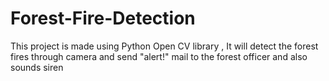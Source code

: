 # Forest-Fire-Detection
This project is made using Python Open CV library , It will detect the forest fires through camera and send "alert!" mail to the forest officer and also sounds siren 
